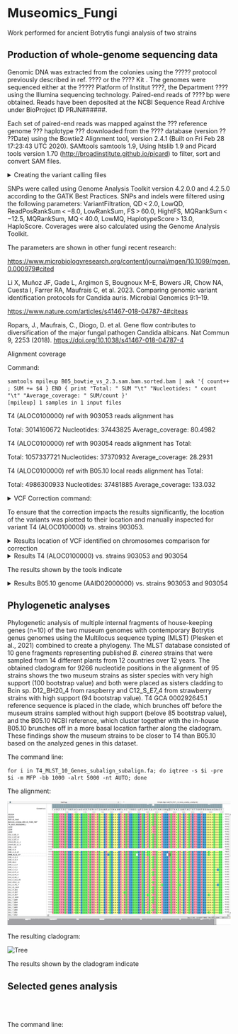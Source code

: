 # Museomics_Fungi
Work performed for ancient Botrytis fungi analysis of two strains

## Production of whole-genome sequencing data

Genomic DNA was extracted from the colonies using the ????? protocol previously described in ref. ???? or the ???? Kit . The genomes were sequenced either at the ????? Platform of Institut ????, the Department ???? using the Illumina sequencing technology. Paired-end reads of ???? bp were obtained. Reads have been deposited at the NCBI Sequence Read Archive under BioProject ID PRJN######.

Each set of paired-end reads was mapped against the ??? reference genome ??? haplotype ???  downloaded from the ???? database (version ?? ??Date) using the Bowtie2 Alignment tool, version 2.4.1 (Built on Fri Feb 28 17:23:43 UTC 2020). SAMtools samtools 1.9, Using htslib 1.9 and Picard tools version 1.70 (http://broadinstitute.github.io/picard) to filter, sort and convert SAM files. 



<details>
<summary>Creating the variant calling files</summary>



```
#!/usr/bin/


#MAPPING:
bowtie2-build B05_REF_normalized.fasta B05_REF_normalized.fasta;
#java -jar /root/Software/picard/build/libs/picard.jar  NormalizeFasta -I B05_REF.fasta -O B05_REF_normalized.fasta
#samtools faidx B05_REF_normalized.fasta
#java -jar /root/Software/picard/build/libs/picard.jar CreateSequenceDictionary -R /root/Desktop/Dagan_Fungi_reads/20210317_Re-Run/B05_REF_normalized.fasta -O /root/Desktop/Dagan_Fungi_reads/20210317_Re-Run/B05_REF_normalized.dict
bowtie2 -x B05_REF_normalized.fasta -U G2.4_S2_R1_001.fastq.gz.2.fq.gz,SAD_2.4_S8_R1_001.fastq.gz -S B05normalized_bowtie_vs_2.4.sam --no-unal -p 20;
bowtie2 -x B05_REF_normalized.fasta -U G2.3_S3_R1_001.fastq.gz.2.fq.gz,SAD_2.3_S9_R1_001.fastq.gz -S B05normalized_bowtie_vs_2.3.sam --no-unal -p 20;
bowtie2 -x B05_REF_normalized.fasta -U GBO5_S4_R1_001.fastq.gz.2.fq.gz,SAD_B05_S10_R1_001.fastq.gz -S B05normalized_bowtie_vs_GB05.sam --no-unal -p 20;
bowtie2 -x B05_REF_normalized.fasta -U G7B3_S5_R1_001.fastq.gz.2.fq.gz,SAD_7B3_S11_R1_001.fastq.gz -S B05normalized_bowtie_vs_7B.sam --no-unal -p 20;

#FORMAT SAM > BAM:
for i in B05normalized*.sam; do samtools view -S -b $i > $i.bam; samtools sort -@ 20 $i.bam -f $i.sorted.bam; samtools index $i.bam.sorted.bam; done
echo '\n';
echo '\n';
echo '\n';
#HaplotypeCaller(vcf):
for i in B05normalized*.sorted.bam;
do echo $i;
java -jar /root/Software/picard/build/libs/picard.jar ValidateSamFile -I $i -MODE SUMMARY;
java -jar /root/Software/picard/build/libs/picard.jar AddOrReplaceReadGroups -I $i -O $i.out.bam -RGID 4 -RGLB lib1 -RGPL illumina -RGPU unit1 -RGSM 20;
java -jar /root/Software/picard/build/libs/picard.jar ValidateSamFile -I $i.out.bam -MODE SUMMARY;
done
echo '\n';
echo '\n';
echo HaplotypeCaller;
echo '\n';
echo '\n';
for i in B05normalized*.out.bam; do samtools sort -@ 20 $i -f $i.sorted2.bam; samtools index $i.sorted2.bam;

/root/Software/gatk-4.2.0.0/gatk --java-options "-Xmx4g" HaplotypeCaller -R /root/Desktop/Dagan_Fungi_reads/20210317_Re-Run/B05_REF_normalized.fasta  -I $i.sorted2.bam -O /root/Desktop/Dagan_Fungi_reads/VCF_OUTPUT/$i.g.vcf.gz;
done

```
 </details>

SNPs were called using Genome Analysis Toolkit version 4.2.0.0 and 4.2.5.0 according to the GATK Best Practices. SNPs and indels were filtered using the following parameters: VariantFiltration, QD < 2.0, LowQD, ReadPosRankSum < −8.0, LowRankSum, FS > 60.0, HightFS, MQRankSum < −12.5, MQRankSum, MQ < 40.0, LowMQ, HaplotypeScore > 13.0, HaploScore. Coverages were also calculated using the Genome Analysis Toolkit.

The parameters are shown in other fungi recent research:

https://www.microbiologyresearch.org/content/journal/mgen/10.1099/mgen.0.000979#cited

Li X, Muñoz JF, Gade L, Argimon S, Bougnoux M-E, Bowers JR, Chow NA, Cuesta I, Farrer RA, Maufrais C, et al. 2023. Comparing genomic variant identification protocols for Candida auris. Microbial Genomics 9:1–19.

https://www.nature.com/articles/s41467-018-04787-4#citeas

Ropars, J., Maufrais, C., Diogo, D. et al. Gene flow contributes to diversification of the major fungal pathogen Candida albicans. Nat Commun 9, 2253 (2018). https://doi.org/10.1038/s41467-018-04787-4


Alignment coverage

Command:
```
samtools mpileup B05_bowtie_vs_2.3.sam.bam.sorted.bam | awk '{ count++ ; SUM += $4 } END { print "Total: " SUM "\t" "Nucleotides: " count "\t" "Average_coverage: " SUM/count }'
[mpileup] 1 samples in 1 input files
```

T4 (ALOC0100000) ref with 903053 reads alignment has 

Total: 3014160672       Nucleotides: 37443825   Average_coverage: 80.4982



T4 (ALOC0100000) ref with 903054 reads alignment has Total:

Total: 1057337721       Nucleotides: 37370932   Average_coverage: 28.2931


T4 (ALOC0100000) ref with B05.10 local reads alignment has Total:

Total: 4986300933       Nucleotides: 37481885   Average_coverage: 133.032


<details>
<summary>VCF Correction command:</summary>

```
gatk --java-options "-Xmx4g" VariantFiltration --reference T4_REF.fa --variant 054_T4.g.vcf.gz --filter-expression "QD < 2.0" --filter-name "SNP_QD" --filter-expression "FS > 60.0" --filter-name "SNP_FS" --filter-expression "SOR > 4.0" --filter-name "SNP_SOR" --filter-expression "MQ < 40.0" --filter-name "SNP_MQ" --filter-expression "MQRankSum < -12.5" --filter-name "SNP_MQRankSum" --filter-expression "ReadPosRankSum < -8.0" --filter-name "SNP_ReadPosRankSum" --output 054_T4.g.vcf.gz.RGsorted.HaplotypeCaller.all.snp.filtered.vcf.gz

gatk --java-options "-Xmx4g" SelectVariants --reference T4_REF.fa --variant 054_T4.g.vcf.gz.RGsorted.HaplotypeCaller.all.snp.filtered.vcf.gz -exclude-filtered --exclude-non-variants --output 054_T4.g.vcf.gz.RGsorted.HaplotypeCaller.all.snp.filtered.vcf.gz.pass.vcf.gz
Using GATK jar /usr/local/hurcs/gatk4/4.2.5.0/share/gatk4-4.2.5.0-0/gatk-package-4.2.5.0-local.jar

```
 </details>


To ensure that the correction impacts the results significantly, the location of the variants was plotted to their location and manually inspected for variant T4 (ALOC0100000) vs. strains 903053. 

<details>
<summary>Results location of VCF identified on chromosomes comparison for correction</summary>


```
Using Rplot https://www.bioinformatics.com.cn/plot_basic_SNP_density_by_CMplot_107_en

```

Plot of locations without correction:



Plot of locations with correction:

T4_vs_903054
![T4_vs_903054](https://github.com/KseniaJuravel/Ancient_Fungi/blob/main/VCF_output/T4_vs_903054/13f5f469b08a2ec5.png)

T4_vs_903053
![T4_vs_903053](https://github.com/KseniaJuravel/Ancient_Fungi/blob/main/VCF_output/T4_vs_903053/0b452b346e3a3e9c.png)

 </details>




<details>
<summary>Results T4 (ALOC0100000) vs. strains 903053 and 903054 </summary>

<details>
<summary>Tool #1 for VCF analysis - bcftools</summary>


Command:

```
bcftools stats                      054_T4.g.vcf.gz 053_T4.g.vcf.gz > joined_T4_2.3_vs_7B.stats.txt

plot-vcfstats                      joined_T4_2.3_vs_7B.stats.txt -p outdir_T4
```

Figure Total counts for indels and SNPs:

![](https://github.com/KseniaJuravel/Ancient_Fungi/blob/main/Figures%26Data/corrected_outdir_T4/venn_bars.snps.png)

More comparisons can be found in the folder. 


 </details>

 
<details>
<summary>Tool #2 for VCF analysis - vt peek</summary>


```
vt/vt peek 053_T4.g.vcf.gz.RGsorteer.all.snp.filtered.vcf.gz.pass.vcf.gz
peek v0.5

options:     input VCF file            053_T4.g.vcf.gz.RGsorteer.all.snp.filtered.vcf.gz.pass.vcf.gz


stats: no. of samples                     :          1
       no. of chromosomes                 :        118

       ========== Micro variants ==========

       no. of SNP                         :      67489
           2 alleles                      :           67484 (2.97) [50470/17014]
           3 alleles                      :               5 (0.67) [4/6]

       no. of INDEL                       :       3328
           2 alleles                      :            3312 (0.90) [1568/1744]
           3 alleles                      :              16 (0.23) [6/26]

       no. of SNP/INDEL                   :          5
           3 alleles                      :               5 (1.50) [3/2] (inf) [5/0]

       no. of micro variants              :      70822

       ++++++ Other useful categories +++++

        no. of complex substitutions      :          5
           3 alleles                      :               5 (1.50) [3/2] (inf) [5/0]


       ========= General summary ==========

       no. of VCF records                        :      70822
```

```
vt/vt peek 054_T4.g.vcf.gz.RGsorted.HaplotypeCaller.all.snp.filtered.vcf.gz.pass.vcf.gz
peek v0.5

options:     input VCF file            054_T4.g.vcf.gz.RGsorted.HaplotypeCaller.all.snp.filtered.vcf.gz.pass.vcf.gz


stats: no. of samples                     :          1
       no. of chromosomes                 :        118

       ========== Micro variants ==========

       no. of SNP                         :      89430
           2 alleles                      :           89424 (2.92) [66608/22816]
           3 alleles                      :               6 (0.33) [3/9]

       no. of INDEL                       :       4749
           2 alleles                      :            4724 (0.86) [2190/2534]
           3 alleles                      :              25 (0.79) [22/28]

       no. of SNP/INDEL                   :          1
           3 alleles                      :               1 (0.00) [0/1] (inf) [1/0]

       no. of micro variants              :      94180

       ++++++ Other useful categories +++++

        no. of complex substitutions      :          1
           3 alleles                      :               1 (0.00) [0/1] (inf) [1/0]


       ========= General summary ==========

       no. of VCF records                        :      94180
```

The following results represent the T4 (ALOC0100000) genome vs. the local B05 sequenced (1. no correction of parameters for the VCF output, 2. with correction):


```
(Not corrected HapplotypeCaller)
vt/vt peek B05_T4.g.vcf.gz
peek v0.5

options:     input VCF file            B05_T4.g.vcf.gz


stats: no. of samples                     :          1
       no. of chromosomes                 :        118

       ========== Micro variants ==========

       no. of SNP                         :     147695
           2 alleles                      :          147647 (2.66) [107267/40380]
           3 alleles                      :              48 (0.48) [31/65]

       no. of INDEL                       :      15900
           2 alleles                      :           15766 (0.90) [7475/8291]
           3 alleles                      :             134 (1.76) [171/97]

       no. of SNP/INDEL                   :         25
           3 alleles                      :              25 (0.92) [12/13] (1.00) [16/16]

       no. of micro variants              :     163620

       ++++++ Other useful categories +++++

        no. of complex substitutions      :         25
           3 alleles                      :              25 (0.92) [12/13] (1.00) [16/16]


       ========= General summary ==========

       no. of VCF records                        :     163620
```


```
(Corrected HapplotypeCaller)
vt/vt peek B05_T4.g.vcf.gz.RGsorted.HaplotypeCaller.all.snp.filtered.vcf.gz.pass.vcf.gz
peek v0.5

options:     input VCF file            B05_T4.g.vcf.gz.RGsorted.HaplotypeCaller.all.snp.filtered.vcf.gz.pass.vcf.gz


stats: no. of samples                     :          1
       no. of chromosomes                 :        117

       ========== Micro variants ==========

       no. of SNP                         :      83016
           2 alleles                      :           83010 (2.92) [61844/21166]
           3 alleles                      :               6 (0.50) [4/8]

       no. of INDEL                       :       4046
           2 alleles                      :            4027 (0.88) [1886/2141]
           3 alleles                      :              19 (0.90) [18/20]

       no. of micro variants              :      87062

       ++++++ Other useful categories +++++


       ========= General summary ==========

       no. of VCF records                        :      87062
```
 </details>


<details>
<summary>Results</summary>

```


```
 </details>
 </details>

 The results shown by the tools indicate


<details>
<summary>Results B05.10 genome (AAID02000000) vs. strains 903053 and 903054 </summary>

chromosomes

![](https://github.com/KseniaJuravel/Ancient_Fungi/blob/main/VCF_output/B05NCBI_vs_B05Local/8293d5a8309d2e5b.png)

<details>
<summary>Tool #1 for VCF analysis - bcftools</summary>


Command:

```


```
 </details>


<details>
<summary>Tool #2 for VCF analysis - vt peek</summary>


Command:

```


```
 </details>

The results shown by the tools indicate

 
 </details>



 ## Phylogenetic analyses

Phylogenetic analysis of multiple internal fragments of house-keeping genes (n=10) of the two
museum genomes with contemporary Botrytis genus genomes using the Multilocus sequence
typing (MLST) (Plesken et al., 2021) combined to create a phylogeny. The MLST database
consisted of 10 gene fragments representing published _B. cinerea_ strains that were sampled
from 14 different plants from 12 countries over 12 years.
The obtained cladogram for 9266 nucleotide positions in the alignment of 95 strains shows the two museum strains
as sister species with very high support (100 bootstrap value) 
and both were placed as sisters cladding to Bcin sp. D12_BH20_4 from 
raspberry and C12_S_E7_4 from strawberry strains with high support (94 bootstrap value). T4 GCA
000292645.1 reference sequence is placed in the clade, which brunches off before the museum
strains sampled without high support (belove 85 bootstrap value), and the B05.10 NCBI
reference, which cluster together with the in-house B05.10 brunches off in a more basal location
farther along the cladogram. These findings show the museum strains to be closer to T4 than
B05.10 based on the analyzed genes in this dataset.

The command line:

```
for i in T4_MLST_10_Genes_subalign_subalign.fa; do iqtree -s $i -pre $i -m MFP -bb 1000 -alrt 5000 -nt AUTO; done
```

The alignment:

![Aln](https://github.com/KseniaJuravel/Museomics_Fungi/blob/main/Phylogeny/Screenshot%202024-06-04%20102029.png)

The resulting cladogram:


![Tree](https://github.com/KseniaJuravel/Ancient_Fungi/blob/main/Phylogenetic_analyses/Phylogenetic_analyses_cladogram.png)

The results shown by the cladogram indicate

## Selected genes analysis

<br>




</br>

The command line:

```


```

